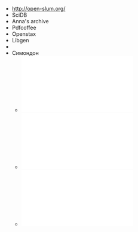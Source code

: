 - http://open-slum.org/
- SciDB
- Anna's archive
- Pdfcoffee
- Openstax
- Libgen
-
- Симондон
	- ![Simondon_Jilber_O_sposobe_suschestvovaniya_tehnicheskih_obktov.pdf](../assets/Simondon_Jilber_O_sposobe_suschestvovaniya_tehnicheskih_obktov_1741622327234_0.pdf)
	- ![Simondon. G. Technical Mentality.pdf](../assets/Simondon._G._Technical_Mentality_1741622333226_0.pdf)
	- ![Simondon. G. The Limits of Human Progress.pdf](../assets/Simondon._G._The_Limits_of_Human_Progress_1741622337883_0.pdf)